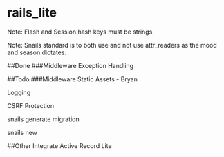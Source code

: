 # rails_lite

Note: Flash and Session hash keys must be strings.

Note: Snails standard is to both use and not use attr_readers as the mood and season dictates.

##Done
###Middleware
Exception Handling


##Todo
###Middleware
Static Assets - Bryan

Logging

CSRF Protection

snails generate migration

snails new


##Other
Integrate Active Record Lite
